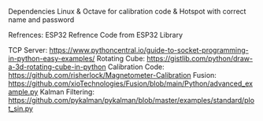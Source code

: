 Dependencies
Linux & Octave for calibration code & Hotspot with correct name and password

Refrences:
ESP32 Refrence Code from ESP32 Library

TCP Server: https://www.pythoncentral.io/guide-to-socket-programming-in-python-easy-examples/
Rotating Cube: https://gistlib.com/python/draw-a-3d-rotating-cube-in-python
Calibration Code: https://github.com/risherlock/Magnetometer-Calibration
Fusion: https://github.com/xioTechnologies/Fusion/blob/main/Python/advanced_example.py
Kalman Filtering: https://github.com/pykalman/pykalman/blob/master/examples/standard/plot_sin.py
